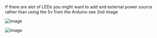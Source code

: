 If there are alot of LEDs you might want to add and external power source rather than using the 5v from the Arduino see 2nd image

![image](https://user-images.githubusercontent.com/60553334/216601914-fef63625-062e-4cd6-87f2-96ada78b6fcf.png)



![image](https://user-images.githubusercontent.com/60553334/216599119-cc610d09-7733-4e75-be7b-43ba7aad7c6b.png)
